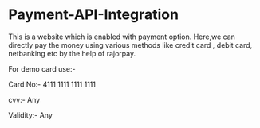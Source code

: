 # Payment-API-Integration
This is a website which is enabled with payment option. Here,we can directly pay the money using various methods like credit card , debit card, netbanking etc by the help of rajorpay. 

For demo card use:-

Card No:- 4111 1111 1111 1111

cvv:- Any

Validity:- Any
